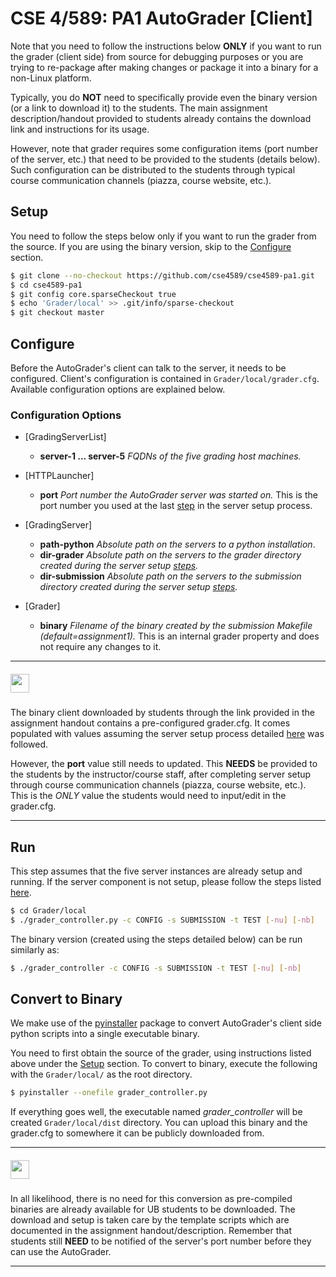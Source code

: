 # CSE 4/589: PA1 AutoGrader [Client]

Note that you need to follow the instructions below **ONLY** if you want to run the grader (client side) from source for debugging purposes or you are trying to re-package after making changes or package it into a binary for a non-Linux platform.

Typically, you do **NOT** need to specifically provide even the binary version (or a link to download it) to the students. The main assignment description/handout provided to students already contains the download link and instructions for its usage.

However, note that grader requires some configuration items (port number of the server, etc.) that need to be provided to the students (details below). Such configuration can be distributed to the students through typical course communication channels (piazza, course website, etc.).

## Setup
You need to follow the steps below only if you want to run the grader from the source. If you are using the binary version, skip to the [Configure](https://github.com/cse4589/cse4589-pa1/blob/master/Grader/local/README.md#configure) section.

```bash
$ git clone --no-checkout https://github.com/cse4589/cse4589-pa1.git
$ cd cse4589-pa1
$ git config core.sparseCheckout true
$ echo 'Grader/local' >> .git/info/sparse-checkout
$ git checkout master
```

## Configure
Before the AutoGrader's client can talk to the server, it needs to be configured. Client's configuration is contained in ```Grader/local/grader.cfg```. Available configuration options are explained below.

### Configuration Options

* [GradingServerList]
  * **server-1 ... server-5** _FQDNs of the five grading host machines._

* [HTTPLauncher]
  * **port** _Port number the AutoGrader server was started on._ This is the port number you used at the last [step](https://github.com/cse4589/cse4589-pa1/tree/master/Grader/remote#start) in the server setup process.

* [GradingServer]
  * **path-python** _Absolute path on the servers to a python installation_.
  * **dir-grader** _Absolute path on the servers to the grader directory created during the server setup [steps](https://github.com/cse4589/cse4589-pa1/tree/master/Grader/remote#directories)._
  * **dir-submission** _Absolute path on the servers to the submission directory created during the server setup [steps](https://github.com/cse4589/cse4589-pa1/tree/master/Grader/remote#directories)._

* [Grader]
  * **binary** _Filename of the binary created by the submission Makefile (default=assignment1)._ This is an internal grader property and does not require any changes to it.

***
##### <img src="http://cse4589.github.io/assets/site/images/UB_BLU_RGB.png" width=30></img>
The binary client downloaded by students through the link provided in the assignment handout contains a pre-configured grader.cfg. It comes populated with values assuming the server setup process detailed  [here](https://github.com/cse4589/cse4589-pa1/blob/master/Grader/remote/README.md) was followed.

However, the **port** value still needs to updated. This **NEEDS** be provided to the students by the instructor/course staff, after completing server setup through course communication channels (piazza, course website, etc.). This is the _ONLY_ value the students would need to input/edit in the grader.cfg.
***

## Run
This step assumes that the five server instances are already setup and running. If the server component is not setup, please follow the steps listed [here](/Grader/remote).

```bash
$ cd Grader/local
$ ./grader_controller.py -c CONFIG -s SUBMISSION -t TEST [-nu] [-nb]
```

The binary version (created using the steps detailed below) can be run similarly as:

```bash
$ ./grader_controller -c CONFIG -s SUBMISSION -t TEST [-nu] [-nb]
```

## Convert to Binary
We make use of the [pyinstaller](http://www.pyinstaller.org/) package to convert AutoGrader's client side python scripts into a single executable binary.

You need to first obtain the source of the grader, using instructions listed above under the [Setup](https://github.com/cse4589/cse4589-pa1/tree/master/Grader/local#setup) section. To convert to binary, execute the following with the ```Grader/local/``` as the root directory.

```bash
$ pyinstaller --onefile grader_controller.py
```

If everything goes well, the executable named _grader_controller_ will be created ```Grader/local/dist``` directory. You can upload this binary and the grader.cfg to somewhere it can be publicly downloaded from.

***
##### <img src="http://cse4589.github.io/assets/site/images/UB_BLU_RGB.png" width=30></img>
In all likelihood, there is no need for this conversion as pre-compiled binaries are already available for UB students to be downloaded. The download and setup is taken care by the template scripts which are documented in the assignment handout/description. Remember that students still **NEED** to be notified of the server's port number before they can use the AutoGrader.
***

